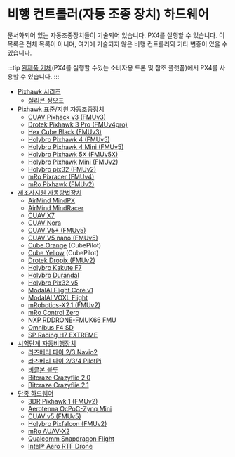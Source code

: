 # 비행 컨트롤러(자동 조종 장치) 하드웨어

문서화되어 있는 자동조종장치들이 기술되어 있습니다. PX4를 실행할 수 있습니다. 이 목록은 전체 목록이 아니며, 여기에 기술되지 않은 비행 컨트롤러와 기타 변종이 있을 수 있습니다.

:::tip
[완제품 기체](../complete_vehicles/README.md)(PX4를 실행할 수있는 소비자용 드론 및 참조 플랫폼)에서 PX4를 사용할 수 있습니다.
:::

- [Pixhawk 시리즈](../flight_controller/pixhawk_series.md)
  - [실리콘 정오표](../flight_controller/silicon_errata.md)
- [Pixhawk 표준/지원 자동조종장치](../flight_controller/autopilot_pixhawk_standard.md)
  - [CUAV Pixhack v3 (FMUv3)](../flight_controller/pixhack_v3.md)
  - [Drotek Pixhawk 3 Pro (FMUv4pro)](../flight_controller/pixhawk3_pro.md)
  - [Hex Cube Black (FMUv3)](../flight_controller/pixhawk-2.md)
  - [Holybro Pixhawk 4 (FMUv5)](../flight_controller/pixhawk4.md)
  - [Holybro Pixhawk 4 Mini (FMUv5)](../flight_controller/pixhawk4_mini.md)
  - [Holybro Pixhawk 5X (FMUv5X)](../flight_controller/pixhawk5x.md)
  - [Holybro Pixhawk Mini (FMUv2)](../flight_controller/pixhawk_mini.md)
  - [Holybro pix32 (FMUv2)](../flight_controller/holybro_pix32.md)
  - [mRo Pixracer (FMUv4)](../flight_controller/pixracer.md)
  - [mRo Pixhawk (FMUv2)](../flight_controller/mro_pixhawk.md)
- [제조사지원 자동항법장치](../flight_controller/autopilot_manufacturer_supported.md)
  - [AirMind MindPX](../flight_controller/mindpx.md)
  - [AirMind MindRacer](../flight_controller/mindracer.md)
  - [CUAV X7](../flight_controller/cuav_x7.md)
  - [CUAV Nora](../flight_controller/cuav_nora.md)
  - [CUAV V5+ (FMUv5)](../flight_controller/cuav_v5_plus.md)
  - [CUAV V5 nano (FMUv5)](../flight_controller/cuav_v5_nano.md)
  - [Cube Orange](../flight_controller/cubepilot_cube_orange.md) (CubePilot)
  - [Cube Yellow](../flight_controller/cubepilot_cube_yellow.md) (CubePilot)
  - [Drotek Dropix (FMUv2)](../flight_controller/dropix.md)
  - [Holybro Kakute F7](../flight_controller/kakutef7.md)
  - [Holybro Durandal](../flight_controller/durandal.md)
  - [Holybro Pix32 v5](../flight_controller/holybro_pix32_v5.md)
  - [ModalAI Flight Core v1](../flight_controller/modalai_fc_v1.md)
  - [ModalAI VOXL Flight](../flight_controller/modalai_voxl_flight.md)
  - [mRobotics-X2.1 (FMUv2)](../flight_controller/mro_x2.1.md)
  - [mRo Control Zero](../flight_controller/mro_control_zero_f7.md)
  - [NXP RDDRONE-FMUK66 FMU](../flight_controller/nxp_rddrone_fmuk66.md)
  - [Omnibus F4 SD](../flight_controller/omnibus_f4_sd.md)
  - [SP Racing H7 EXTREME](../flight_controller/spracingh7extreme.md)
- [시험단계 자동비행장치](../flight_controller/autopilot_experimental.md)
  - [라즈베리 파이  2/3 Navio2](../flight_controller/raspberry_pi_navio2.md)
  - [라즈베리 파이 2/3/4 PilotPi](../flight_controller/raspberry_pi_pilotpi.md)
  - [비글본 블루](../flight_controller/beaglebone_blue.md)
  - [Bitcraze Crazyflie 2.0](../complete_vehicles/crazyflie2.md)
  - [Bitcraze Crazyflie 2.1](../complete_vehicles/crazyflie21.md)
- [단종 하드웨어](../flight_controller/autopilot_discontinued.md)
  - [3DR Pixhawk 1 (FMUv2)](../flight_controller/pixhawk.md)
  - [Aerotenna OcPoC-Zynq Mini](../flight_controller/ocpoc_zynq.md)
  - [CUAV v5 (FMUv5)](../flight_controller/cuav_v5.md)
  - [Holybro Pixfalcon (FMUv2)](../flight_controller/pixfalcon.md)
  - [mRo AUAV-X2](../flight_controller/auav_x2.md)
  - [Qualcomm Snapdragon Flight](../flight_controller/snapdragon_flight.md)
  - [Intel® Aero RTF Drone](../complete_vehicles/intel_aero.md)
